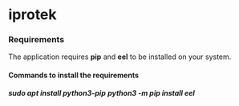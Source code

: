 # iprotek

### Requirements
The application requires ****pip**** and ****eel**** to be installed on your system.

#### Commands to install the requirements
****_sudo apt install python3-pip_****
****_python3 -m pip install eel_****
